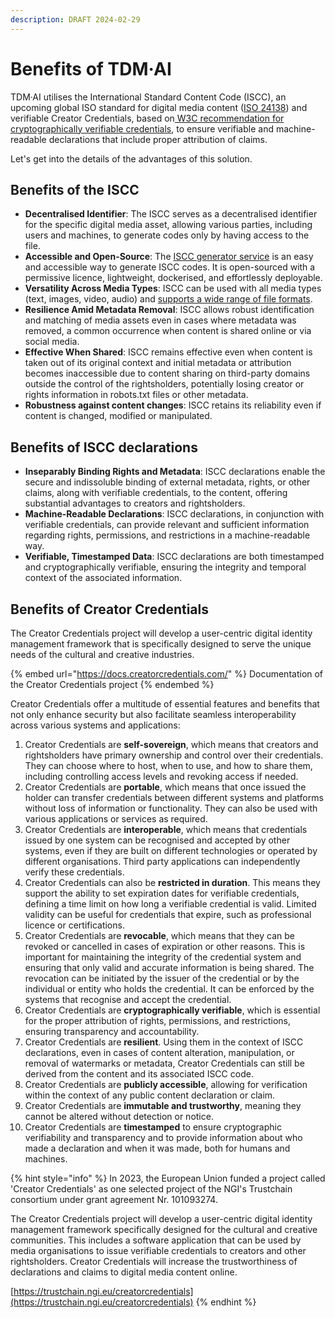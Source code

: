 ```yaml
---
description: DRAFT 2024-02-29
---
```


# Benefits of TDM·AI

TDM·AI utilises the International Standard Content Code (ISCC), an upcoming global ISO standard for digital media content ([ISO 24138](https://www.iso.org/standard/77899.html)) and verifiable Creator Credentials, based on[ W3C recommendation for cryptographically verifiable credentials](https://www.w3.org/TR/vc-data-model-2.0/), to ensure verifiable and machine-readable declarations that include proper attribution of claims.&#x20;

Let's get into the details of the advantages of this solution.&#x20;

## Benefits of the ISCC

* **Decentralised Identifier**: The ISCC serves as a decentralised identifier for the specific digital media asset, allowing various parties, including users and machines, to generate codes only by having access to the file.
* **Accessible and Open-Source**: The [ISCC generator service](https://github.com/iscc/iscc-web) is an easy and accessible way to generate ISCC codes. It is open-sourced with a permissive licence, lightweight, dockerised, and effortlessly deployable.&#x20;
* **Versatility Across Media Types**: ISCC can be used with all media types (text, images, video, audio) and [supports a wide range of file formats](https://github.com/iscc/iscc-sdk/blob/872795b8fdcbb66a7c71dd9b5020589e2c8ad832/iscc\_sdk/mediatype.py#L204).
* **Resilience Amid Metadata Removal**: ISCC allows robust identification and matching of media assets even in cases where metadata was removed, a common occurrence when content is shared online or via social media.
* **Effective When Shared**: ISCC remains effective even when content is taken out of its original context and initial metadata or attribution becomes inaccessible due to content sharing on third-party domains outside the control of the rightsholders, potentially losing creator or rights information in robots.txt files or other metadata.
* **Robustness against content changes**: ISCC retains its reliability even if content is changed, modified or manipulated.

## Benefits of ISCC declarations

* **Inseparably Binding Rights and Metadata**: ISCC declarations enable the secure and indissoluble binding of external metadata, rights, or other claims, along with verifiable credentials, to the content, offering substantial advantages to creators and rightsholders.
* **Machine-Readable Declarations**: ISCC declarations, in conjunction with verifiable credentials, can provide relevant and sufficient information regarding rights, permissions, and restrictions in a machine-readable way.
* **Verifiable, Timestamped Data**: ISCC declarations are both timestamped and cryptographically verifiable, ensuring the integrity and temporal context of the associated information.

## Benefits of Creator Credentials

The Creator Credentials project will develop a user-centric digital identity management framework that is specifically designed to serve the unique needs of the cultural and creative industries.&#x20;

{% embed url="https://docs.creatorcredentials.com/" %}
Documentation of the Creator Credentials project
{% endembed %}

Creator Credentials offer a multitude of essential features and benefits that not only enhance security but also facilitate seamless interoperability across various systems and applications:

1. Creator Credentials are **self-sovereign**, which means that creators and rightsholders have primary ownership and control over their credentials. They can choose where to host, when to use, and how to share them, including controlling access levels and revoking access if needed.
2. Creator Credentials are **portable**, which means that once issued the holder can transfer credentials between different systems and platforms without loss of information or functionality. They can also be used with various applications or services as required.
3. Creator Credentials are **interoperable**, which means that credentials issued by one system can be recognised and accepted by other systems, even if they are built on different technologies or operated by different organisations. Third party applications can independently verify these credentials.
4. Creator Credentials  can also be **restricted in duration**. This means they support the ability to set expiration dates for verifiable credentials, defining a time limit on how long a verifiable credential is valid. Limited validity can be useful for credentials that expire, such as professional licence or certifications.
5. Creator Credentials  are **revocable**, which means that they can be revoked or cancelled in cases of expiration or other reasons. This is important for maintaining the integrity of the credential system and ensuring that only valid and accurate information is being shared. The revocation can be initiated by the issuer of the credential or by the individual or entity who holds the credential. It can be enforced by the systems that recognise and accept the credential.
6. Creator Credentials are **cryptographically verifiable**, which is essential for the proper attribution of rights, permissions, and restrictions, ensuring transparency and accountability.
7. Creator Credentials are **resilient**. Using them in the context of ISCC declarations, even in cases of content alteration, manipulation, or removal of watermarks or metadata, Creator Credentials can still be derived from the content and its associated ISCC code.
8. Creator Credentials are **publicly accessible**, allowing for verification within the context of any public content declaration or claim.
9. Creator Credentials are **immutable and trustworthy**, meaning they cannot be altered without detection or notice.
10. Creator Credentials are **timestamped** to ensure cryptographic verifiability and transparency and to provide information about who made a declaration and when it was made, both for humans and machines.

{% hint style="info" %}
In 2023, the European Union funded a project called 'Creator Credentials' as one selected project of the NGI's Trustchain consortium under grant agreement Nr. 101093274.&#x20;

The Creator Credentials project will develop a user-centric digital identity management framework specifically designed for the cultural and creative communities. This includes a software application that can be used by media organisations to issue verifiable credentials to creators and other rightsholders. Creator Credentials will increase the trustworthiness of declarations and claims to digital media content online.

[https://trustchain.ngi.eu/creatorcredentials](https://trustchain.ngi.eu/creatorcredentials)
{% endhint %}

